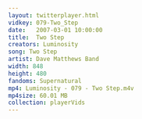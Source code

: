 ```yaml
---
layout: twitterplayer.html
vidkey: 079-Two_Step
date:   2007-03-01 10:00:00
title:  Two Step
creators: Luminosity
song: Two Step
artist: Dave Matthews Band
width: 848
height: 480
fandoms: Supernatural
mp4: Luminosity - 079 - Two Step.m4v
mp4size: 60.01 MB
collection: playerVids
---
```


  <div>
  
  </div>
  